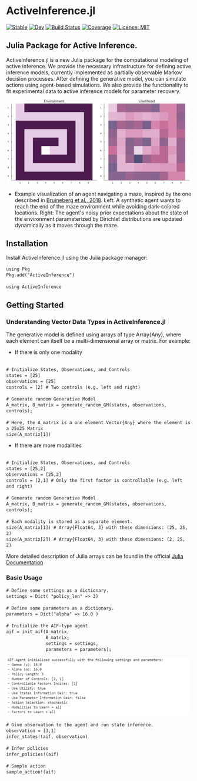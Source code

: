 # ActiveInference.jl

[![Stable](https://img.shields.io/badge/docs-stable-blue.svg)](https://samuelnehrer02.github.io/ActiveInference.jl/stable/)
[![Dev](https://img.shields.io/badge/docs-dev-blue.svg)](https://samuelnehrer02.github.io/ActiveInference.jl/dev/)
[![Build Status](https://github.com/samuelnehrer02/ActiveInference.jl/actions/workflows/CI.yml/badge.svg?branch=master)](https://github.com/samuelnehrer02/ActiveInference.jl/actions/workflows/CI.yml?query=branch%3Amaster)
[![Coverage](https://codecov.io/gh/samuelnehrer02/ActiveInference.jl/branch/master/graph/badge.svg)](https://codecov.io/gh/samuelnehrer02/ActiveInference.jl)
[![License: MIT](https://img.shields.io/badge/License-MIT-yellow.svg)](https://opensource.org/licenses/MIT)

## Julia Package for Active Inference.
ActiveInference.jl is a new Julia package for the computational modeling of active inference. We provide the necessary infrastructure for defining active inference models, currently implemented as partially observable Markov decision processes. After defining the generative model, you can simulate actions using agent-based simulations. We also provide the functionality to fit experimental data to active inference models for parameter recovery. 

![Maze Animation](.github/animation_maze.gif)
* Example visualization of an agent navigating a maze, inspired by the one described in [Bruineberg et al., 2018](https://www.sciencedirect.com/science/article/pii/S0022519318303151?via%3Dihub).
Left: A synthetic agent wants to reach the end of the maze environment while avoiding dark-colored locations.
Right: The agent's noisy prior expectations about the state of the environment parameterized by Dirichlet distributions are updated dynamically as it moves through the maze.

## Installation
Install ActiveInference.jl using the Julia package manager:
````@example Introduction
using Pkg
Pkg.add("ActiveInference")

using ActiveInference
````


## Getting Started 

### Understanding Vector Data Types in ActiveInference.jl
The generative model is defined using arrays of type Array{Any}, where each element can itself be a multi-dimensional array or matrix. For example: 

* If there is only one modality
````@example Introduction

# Initialize States, Observations, and Controls
states = [25]
observations = [25]
controls = [2] # Two controls (e.g. left and right)

# Generate random Generative Model 
A_matrix, B_matrix = generate_random_GM(states, observations, controls);

# Here, the A_matrix is a one element Vector{Any} where the element is a 25x25 Matrix
size(A_matrix[1]) 

````

* If there are more modalities
````@example Introduction

# Initialize States, Observations, and Controls
states = [25,2] 
observations = [25,2]
controls = [2,1] # Only the first factor is controllable (e.g. left and right)

# Generate random Generative Model 
A_matrix, B_matrix = generate_random_GM(states, observations, controls);

# Each modality is stored as a separate element.
size(A_matrix[1]) # Array{Float64, 3} with these dimensions: (25, 25, 2)
size(A_matrix[2]) # Array{Float64, 3} with these dimensions: (2, 25, 2)

````
More detailed description of Julia arrays can be found in the official [Julia Documentation](https://docs.julialang.org/en/v1/base/arrays/)

### Basic Usage 

````@example Introduction
# Define some settings as a dictionary.
settings = Dict( "policy_len" => 3)

# Define some parameters as a dictionary.
parameters = Dict("alpha" => 16.0 )

# Initialize the AIF-type agent.
aif = init_aif(A_matrix,
               B_matrix;
               settings = settings,
               parameters = parameters);
````
![Agent Output](.github/agent_output.PNG)
````@example Introduction
# Give observation to the agent and run state inference.
observation = [3,1]
infer_states!(aif, observation)

# Infer policies 
infer_policies!(aif)

# Sample action
sample_action!(aif)

````